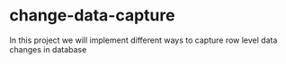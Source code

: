# change-data-capture
In this project we will implement different ways to capture row level data changes in database
